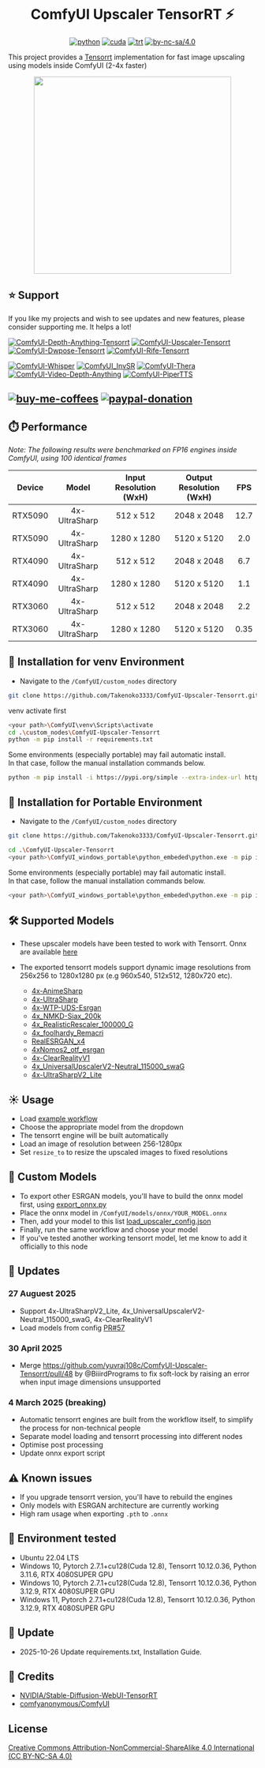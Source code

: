 <div align="center">

# ComfyUI Upscaler TensorRT ⚡

[![python](https://img.shields.io/badge/python-3.11.6-green)](https://www.python.org/downloads/release/python-3116/)
[![cuda](https://img.shields.io/badge/cuda-12.8-green)](https://developer.nvidia.com/cuda-downloads)
[![trt](https://img.shields.io/badge/TRT-10.12.0.36-green)](https://developer.nvidia.com/tensorrt)
[![by-nc-sa/4.0](https://img.shields.io/badge/license-CC--BY--NC--SA--4.0-lightgrey)](https://creativecommons.org/licenses/by-nc-sa/4.0/deed.en)

</div>

This project provides a [Tensorrt](https://github.com/NVIDIA/TensorRT) implementation for fast image upscaling using models inside ComfyUI (2-4x faster)

<p align="center">
  <img src="assets/node_v3.png" style="height: 400px" />
</p>

## ⭐ Support
If you like my projects and wish to see updates and new features, please consider supporting me. It helps a lot! 

[![ComfyUI-Depth-Anything-Tensorrt](https://img.shields.io/badge/ComfyUI--Depth--Anything--Tensorrt-blue?style=flat-square)](https://github.com/yuvraj108c/ComfyUI-Depth-Anything-Tensorrt)
[![ComfyUI-Upscaler-Tensorrt](https://img.shields.io/badge/ComfyUI--Upscaler--Tensorrt-blue?style=flat-square)](https://github.com/yuvraj108c/ComfyUI-Upscaler-Tensorrt)
[![ComfyUI-Dwpose-Tensorrt](https://img.shields.io/badge/ComfyUI--Dwpose--Tensorrt-blue?style=flat-square)](https://github.com/yuvraj108c/ComfyUI-Dwpose-Tensorrt)
[![ComfyUI-Rife-Tensorrt](https://img.shields.io/badge/ComfyUI--Rife--Tensorrt-blue?style=flat-square)](https://github.com/yuvraj108c/ComfyUI-Rife-Tensorrt)

[![ComfyUI-Whisper](https://img.shields.io/badge/ComfyUI--Whisper-gray?style=flat-square)](https://github.com/yuvraj108c/ComfyUI-Whisper)
[![ComfyUI_InvSR](https://img.shields.io/badge/ComfyUI__InvSR-gray?style=flat-square)](https://github.com/yuvraj108c/ComfyUI_InvSR)
[![ComfyUI-Thera](https://img.shields.io/badge/ComfyUI--Thera-gray?style=flat-square)](https://github.com/yuvraj108c/ComfyUI-Thera)
[![ComfyUI-Video-Depth-Anything](https://img.shields.io/badge/ComfyUI--Video--Depth--Anything-gray?style=flat-square)](https://github.com/yuvraj108c/ComfyUI-Video-Depth-Anything)
[![ComfyUI-PiperTTS](https://img.shields.io/badge/ComfyUI--PiperTTS-gray?style=flat-square)](https://github.com/yuvraj108c/ComfyUI-PiperTTS)

[![buy-me-coffees](https://i.imgur.com/3MDbAtw.png)](https://www.buymeacoffee.com/yuvraj108cZ)
[![paypal-donation](https://i.imgur.com/w5jjubk.png)](https://paypal.me/yuvraj108c)
---

## ⏱️ Performance

_Note: The following results were benchmarked on FP16 engines inside ComfyUI, using 100 identical frames_

| Device |     Model     | Input Resolution (WxH) | Output Resolution (WxH) | FPS |
| :----: | :-----------: | :--------------------: | :---------------------: | :-: |
|  RTX5090  | 4x-UltraSharp |       512 x 512        |       2048 x 2048       |  12.7  |
|  RTX5090  | 4x-UltraSharp |       1280 x 1280      |       5120 x 5120       |  2.0  |
|  RTX4090  | 4x-UltraSharp |       512 x 512        |       2048 x 2048       |  6.7  |
|  RTX4090  | 4x-UltraSharp |       1280 x 1280      |       5120 x 5120       |  1.1  |
|  RTX3060  | 4x-UltraSharp |       512 x 512        |       2048 x 2048       |  2.2  |
|  RTX3060  | 4x-UltraSharp |       1280 x 1280      |       5120 x 5120       |  0.35  |

## 🚀 Installation for venv Environment
- Navigate to the `/ComfyUI/custom_nodes` directory

```bash
git clone https://github.com/Takenoko3333/ComfyUI-Upscaler-Tensorrt.git
```
venv activate first

```bash
<your path>\ComfyUI\venv\Scripts\activate
cd .\custom_nodes\ComfyUI-Upscaler-Tensorrt
python -m pip install -r requirements.txt
```
Some environments (especially portable) may fail automatic install.  
In that case, follow the manual installation commands below.
```bash
python -m pip install -i https://pypi.org/simple --extra-index-url https://pypi.nvidia.com tensorrt-cu12==10.12.0.36 tensorrt-cu12-bindings==10.12.0.36 tensorrt-cu12-libs==10.12.0.36
```

## 💼 Installation for Portable Environment
- Navigate to the `/ComfyUI/custom_nodes` directory
```bash
git clone https://github.com/Takenoko3333/ComfyUI-Upscaler-Tensorrt.git
```
```bash
cd .\ComfyUI-Upscaler-Tensorrt
<your path>\ComfyUI_windows_portable\python_embeded\python.exe -m pip install -r requirements.txt
```
Some environments (especially portable) may fail automatic install.  
In that case, follow the manual installation commands below.
```bash
<your path>\ComfyUI_windows_portable\python_embeded\python.exe -m pip install -i https://pypi.org/simple --extra-index-url https://pypi.nvidia.com tensorrt-cu12==10.12.0.36 tensorrt-cu12-bindings==10.12.0.36 tensorrt-cu12-libs==10.12.0.36
```

## 🛠️ Supported Models

- These upscaler models have been tested to work with Tensorrt. Onnx are available [here](https://huggingface.co/yuvraj108c/ComfyUI-Upscaler-Onnx/tree/main)
- The exported tensorrt models support dynamic image resolutions from 256x256 to 1280x1280 px (e.g 960x540, 512x512, 1280x720 etc).

   - [4x-AnimeSharp](https://openmodeldb.info/models/4x-AnimeSharp)
   - [4x-UltraSharp](https://openmodeldb.info/models/4x-UltraSharp)
   - [4x-WTP-UDS-Esrgan](https://openmodeldb.info/models/4x-WTP-UDS-Esrgan)
   - [4x_NMKD-Siax_200k](https://openmodeldb.info/models/4x-NMKD-Siax-CX)
   - [4x_RealisticRescaler_100000_G](https://openmodeldb.info/models/4x-RealisticRescaler)
   - [4x_foolhardy_Remacri](https://openmodeldb.info/models/4x-Remacri)
   - [RealESRGAN_x4](https://openmodeldb.info/models/4x-realesrgan-x4plus)
   - [4xNomos2_otf_esrgan](https://openmodeldb.info/models/4x-Nomos2-otf-esrgan)
   - [4x-ClearRealityV1](https://openmodeldb.info/models/4x-ClearRealityV1)
   - [4x_UniversalUpscalerV2-Neutral_115000_swaG](https://openmodeldb.info/models/4x-UniversalUpscalerV2-Neutral)
   - [4x-UltraSharpV2_Lite](https://huggingface.co/Kim2091/UltraSharpV2) 

## ☀️ Usage

- Load [example workflow](assets/tensorrt_upscaling_workflow.json) 
- Choose the appropriate model from the dropdown
- The tensorrt engine will be built automatically
- Load an image of resolution between 256-1280px
- Set `resize_to` to resize the upscaled images to fixed resolutions

## 🔧 Custom Models
- To export other ESRGAN models, you'll have to build the onnx model first, using [export_onnx.py](scripts/export_onnx.py) 
- Place the onnx model in `/ComfyUI/models/onnx/YOUR_MODEL.onnx`
- Then, add your model to this list [load_upscaler_config.json](load_upscaler_config.json)
- Finally, run the same workflow and choose your model
- If you've tested another working tensorrt model, let me know to add it officially to this node

## 🚨 Updates
### 27 Auguest 2025
- Support 4x-UltraSharpV2_Lite, 4x_UniversalUpscalerV2-Neutral_115000_swaG, 4x-ClearRealityV1
- Load models from config [PR#57](https://github.com/yuvraj108c/ComfyUI-Upscaler-Tensorrt/pull/57)

### 30 April 2025
- Merge https://github.com/yuvraj108c/ComfyUI-Upscaler-Tensorrt/pull/48 by @BiiirdPrograms to fix soft-lock by raising an error when input image dimensions unsupported
### 4 March 2025 (breaking)
- Automatic tensorrt engines are built from the workflow itself, to simplify the process for non-technical people
- Separate model loading and tensorrt processing into different nodes
- Optimise post processing
- Update onnx export script

## ⚠️ Known issues

- If you upgrade tensorrt version, you'll have to rebuild the engines
- Only models with ESRGAN architecture are currently working
- High ram usage when exporting `.pth` to `.onnx`

## 🤖 Environment tested

- Ubuntu 22.04 LTS
- Windows 10, Pytorch 2.7.1+cu128(Cuda 12.8), Tensorrt 10.12.0.36, Python 3.11.6, RTX 4080SUPER GPU
- Windows 10, Pytorch 2.7.1+cu128(Cuda 12.8), Tensorrt 10.12.0.36, Python 3.12.9, RTX 4080SUPER GPU
- Windows 11, Pytorch 2.7.1+cu128(Cuda 12.8), Tensorrt 10.12.0.36, Python 3.12.9, RTX 4080SUPER GPU

## 📅 Update
- 2025-10-26 Update requirements.txt, Installation Guide.

## 👏 Credits

- [NVIDIA/Stable-Diffusion-WebUI-TensorRT](https://github.com/NVIDIA/Stable-Diffusion-WebUI-TensorRT)
- [comfyanonymous/ComfyUI](https://github.com/comfyanonymous/ComfyUI)

## License

[Creative Commons Attribution-NonCommercial-ShareAlike 4.0 International (CC BY-NC-SA 4.0)](https://creativecommons.org/licenses/by-nc-sa/4.0/)

